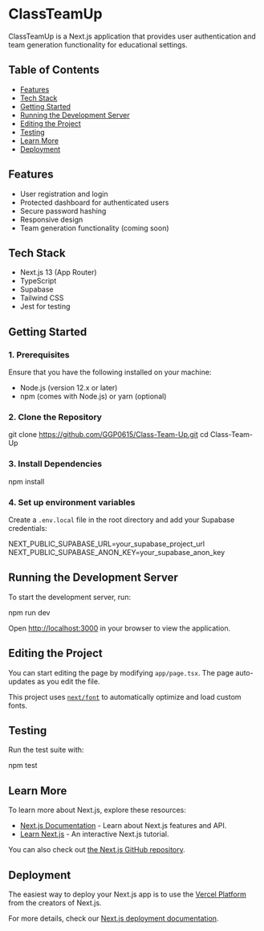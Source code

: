 # ClassTeamUp

ClassTeamUp is a Next.js application that provides user authentication and team generation functionality for educational settings.

## Table of Contents

- [Features](#features)
- [Tech Stack](#tech-stack)
- [Getting Started](#getting-started)
- [Running the Development Server](#running-the-development-server)
- [Editing the Project](#editing-the-project)
- [Testing](#testing)
- [Learn More](#learn-more)
- [Deployment](#deployment)

## Features

- User registration and login
- Protected dashboard for authenticated users
- Secure password hashing
- Responsive design
- Team generation functionality (coming soon)

## Tech Stack

- Next.js 13 (App Router)
- TypeScript
- Supabase
- Tailwind CSS
- Jest for testing

## Getting Started

### 1. Prerequisites

Ensure that you have the following installed on your machine:
- Node.js (version 12.x or later)
- npm (comes with Node.js) or yarn (optional)

### 2. Clone the Repository

git clone https://github.com/GGP0615/Class-Team-Up.git
cd Class-Team-Up

### 3. Install Dependencies

npm install


### 4. Set up environment variables

Create a `.env.local` file in the root directory and add your Supabase credentials:

NEXT_PUBLIC_SUPABASE_URL=your_supabase_project_url
NEXT_PUBLIC_SUPABASE_ANON_KEY=your_supabase_anon_key


## Running the Development Server

To start the development server, run:

npm run dev


Open [http://localhost:3000](http://localhost:3000) in your browser to view the application.

## Editing the Project

You can start editing the page by modifying `app/page.tsx`. The page auto-updates as you edit the file.

This project uses [`next/font`](https://nextjs.org/docs/app/building-your-application/optimizing/fonts) to automatically optimize and load custom fonts.

## Testing

Run the test suite with:

npm test


## Learn More

To learn more about Next.js, explore these resources:

- [Next.js Documentation](https://nextjs.org/docs) - Learn about Next.js features and API.
- [Learn Next.js](https://nextjs.org/learn) - An interactive Next.js tutorial.

You can also check out [the Next.js GitHub repository](https://github.com/vercel/next.js).

## Deployment

The easiest way to deploy your Next.js app is to use the [Vercel Platform](https://vercel.com/new?utm_medium=default-template&filter=next.js&utm_source=create-next-app&utm_campaign=create-next-app-readme) from the creators of Next.js.

For more details, check our [Next.js deployment documentation](https://nextjs.org/docs/app/building-your-application/deploying).

